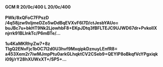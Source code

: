 #### GCM R 20/0c/400 L 20/0c/400
**PWk/8xQFoC7FPszD**<br/>**/4q58jzw9xljmeDZo5wDdBqEVXvF6l7D/ctJesbYAUo=**<br/>**buJBc7u+bkHT9Nk2LjowhbF8+EKpJDtq3fBFLTEJC9UJWD67dr+PvkoIIXnjrrk91BLlnkTc/P6mBTe/...**<br/><br/>
**1u4KaMKRhyZw7+8z**<br/>**TlgQ2ENvFjc1bOC7l2d0U3hvf9MxqipkDznuyLEnfR8=**<br/>**a453Xem2r7iwMJmpPtu0arkGLhqktCV2CSeb9+QEYlP8oBkqfVcYPgxiqki09j/rY28hXUWxXT+/SP5+...**